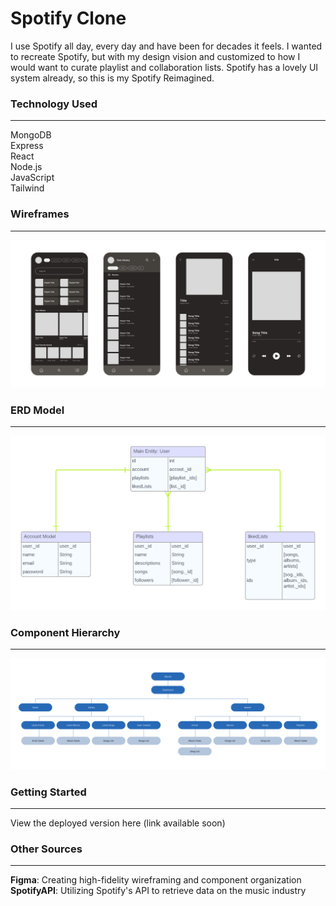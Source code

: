 # Spotify Clone
I use Spotify all day, every day and have been for decades it feels. I wanted to recreate Spotify, but with my design vision and customized to how I would want to curate playlist and collaboration lists. Spotify has a lovely UI system already, so this is my Spotify Reimagined. 

### Technology Used 
--- 
MongoDB
<br>
Express
<br>
React
<br>
Node.js
<br>
JavaScript
<br>
Tailwind
<br>


### Wireframes
---
![alt](./public/images/App_Wireframes.png)

### ERD Model
---
![alt](./public/images/App_ERD.png)

### Component Hierarchy
---
![alt](./public/images/App_Components.png)
### Getting Started 
---
View the deployed version here (link available soon)

### Other Sources
---
__Figma__: Creating high-fidelity wireframing and component organization 
<br>
__SpotifyAPI__: Utilizing Spotify's API to retrieve data on the music industry

